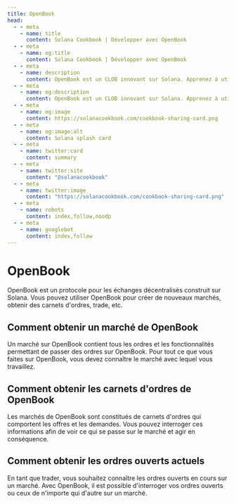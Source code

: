 ```yaml
---
title: OpenBook
head:
  - - meta
    - name: title
      content: Solana Cookbook | Développer avec OpenBook
  - - meta
    - name: og:title
      content: Solana Cookbook | Développer avec OpenBook
  - - meta
    - name: description
      content: OpenBook est un CLOB innovant sur Solana. Apprenez à utiliser et à construire par-dessus OpenBook.
  - - meta
    - name: og:description
      content: OpenBook est un CLOB innovant sur Solana. Apprenez à utiliser et à construire par-dessus OpenBook.
  - - meta
    - name: og:image
      content: https://solanacookbook.com/cookbook-sharing-card.png
  - - meta
    - name: og:image:alt
      content: Solana splash card
  - - meta
    - name: twitter:card
      content: summary
  - - meta
    - name: twitter:site
      content: "@solanacookbook"
  - - meta
    - name: twitter:image
      content: "https://solanacookbook.com/cookbook-sharing-card.png"
  - - meta
    - name: robots
      content: index,follow,noodp
  - - meta
    - name: googlebot
      content: index,follow
---
```


# OpenBook

OpenBook est un protocole pour les échanges décentralisés construit sur Solana. Vous pouvez utiliser OpenBook pour créer de nouveaux marchés, obtenir des carnets d'ordres, trade, etc.

## Comment obtenir un marché de OpenBook

Un marché sur OpenBook contient tous les ordres et les fonctionnalités permettant de passer des ordres sur OpenBook. Pour tout ce que vous faites sur OpenBook, vous devez connaître le marché avec lequel vous travaillez.

<SolanaCodeGroup>
  <SolanaCodeGroupItem title="TS" active>

  <template v-slot:default>

@[code](@/code/OpenBook/load-market/load-market.en.ts)

  </template>

  <template v-slot:preview>

@[code](@/code/OpenBook/load-market/load-market.preview.en.ts)

  </template>

  </SolanaCodeGroupItem>

</SolanaCodeGroup>

## Comment obtenir les carnets d'ordres de OpenBook

Les marchés de OpenBook sont constitués de carnets d'ordres qui comportent les offres et les demandes. Vous pouvez interroger ces informations afin de voir ce qui se passe sur le marché et agir en conséquence.

<SolanaCodeGroup>
  <SolanaCodeGroupItem title="TS" active>

  <template v-slot:default>

@[code](@/code/OpenBook/get-books/get-books.en.ts)

  </template>

  <template v-slot:preview>

@[code](@/code/OpenBook/get-books/get-books.preview.en.ts)

  </template>

  </SolanaCodeGroupItem>

</SolanaCodeGroup>

## Comment obtenir les ordres ouverts actuels

En tant que trader, vous souhaitez connaître les ordres ouverts en cours sur un marché. Avec OpenBook, il est possible d'interroger vos ordres ouverts ou ceux de n'importe qui d'autre sur un marché.

<SolanaCodeGroup>
  <SolanaCodeGroupItem title="TS" active>

  <template v-slot:default>

@[code](@/code/OpenBook/get-orders/get-orders.en.ts)

  </template>

  <template v-slot:preview>

@[code](@/code/OpenBook/get-orders/get-orders.preview.en.ts)

  </template>

  </SolanaCodeGroupItem>

</SolanaCodeGroup>